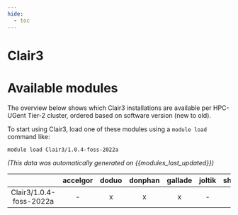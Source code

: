 ```yaml
---
hide:
  - toc
---
```


Clair3
======

# Available modules


The overview below shows which Clair3 installations are available per HPC-UGent Tier-2 cluster, ordered based on software version (new to old).

To start using Clair3, load one of these modules using a `module load` command like:

```shell
module load Clair3/1.0.4-foss-2022a
```

*(This data was automatically generated on {{modules_last_updated}})*  

| |accelgor|doduo|donphan|gallade|joltik|shinx|
| :---: | :---: | :---: | :---: | :---: | :---: | :---: |
|Clair3/1.0.4-foss-2022a|-|x|x|x|-|-|
